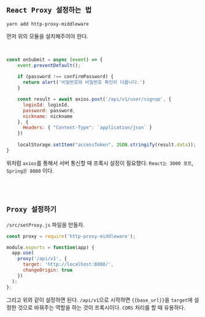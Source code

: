 ## `React Proxy 설정하는 법`

```
yarn add http-proxy-middleware
```

먼저 위의 모듈을 설치해주어야 한다. 

<br>

```js
const onSubmit = async (event) => {
    event.preventDefault();
    
    if (password !== confirmPassword) {
      return alert('비밀번호와 비밀번호 확인이 다릅니다.')
    }

    const result = await axios.post('/api/v1/user/signup', {
      loginId: loginId,
      password: password,
      nickname: nickname
    }, {
      Headers: { "Content-Type": `application/json` }
    })
  
    localStorage.setItem("accessToken", JSON.stringify(result.data));  
}
```

위처럼 `axios`를 통해서 서버 통신할 때 프록시 설정이 필요했다. `React는 3000 포트`, `Spring은 8080` 이다. 

<br> <br>

## `Proxy 설정하기`

`/src/setProxy.js` 파일을 만들자. 

```js
const proxy = require('http-proxy-middleware');

module.exports = function(app) {
  app.use(
    proxy('/api/v1', {
      target: 'http://localhost:8080/',
      changeOrigin: true
    })
  );
};
```

그리고 위와 같이 설정하면 된다. `/api/v1`으로 시작하면 `{{base_url}}`을 `target`에 설정한 것으로 바꿔주는 역할을 하는 것이 프록시이다. `CORS` 처리를 할 때 유용하다.